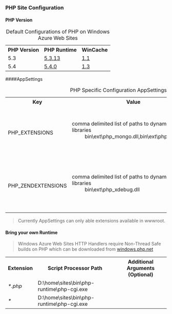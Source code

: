 ### PHP Site Configuration

#### PHP Version

<table>
	<caption>Default Configurations of PHP on Windows Azure Web Sites</caption>
	<tr>
		<th>PHP Version</th>
		<th>PHP Runtime</th>
		<th>WinCache</th>
	</tr>
	<tr>
		<td>5.3</td>
		<td><a href="http://windows.php.net/downloads/releases/archives/php-5.3.13-nts-Win32-VC9-x86.zip" target="_blank" alt="download PHP 5.3.13">5.3.13</a></td>
		<td><a href="http://go.microsoft.com/?linkid=9697971" target="_blank" alt="download WinCache 1.1">1.1</a></td>
	</tr>
	<tr>
		<td>5.4</td>
		<td><a href="http://windows.php.net/downloads/releases/archives/php-5.4.0-nts-Win32-VC9-x86.zip" target="_blank">5.4.0</a></td>
		<td><a href="http://go.microsoft.com/fwlink/?LinkId=259761" target="_blank" alt="download WinCache 1.3">1.3</a></td>
	</tr>
</table>

####AppSettings

<table>
	<caption>PHP Specific Configuration AppSettings</caption>
	<tr>
		<th>Key</th>
		<th>Value</th>
		<th>Description</th>
	</tr>
	<tr>
		<td>PHP_EXTENSIONS</td>
		<td>
			<dl>
				<dt>comma delimited list of paths to dynamic link libraries</dt>
				<dd>bin\ext\php_mongo.dll,bin\ext\php_xdebug.dll</dd>
			</dl>
		</td>
		<td>used for loading PHP extensions with the built in versions of PHP</td>
	</tr>
	<tr>
		<td>PHP_ZENDEXTENSIONS</td>
		<td>
			<dl>
				<dt>comma delimited list of paths to dynamic link libraries</dt>
				<dd>bin\ext\php_xdebug.dll</dd>
			</dl>
		</td>
		<td>used for loading zend extensions with the built in versions of PHP</td>
	</tr>
</table>

> Currently AppSettings can only able extensions available in wwwroot.


#### Bring your own Runtime

> Windows Azure Web Sites HTTP Handlers require Non-Thread Safe builds on PHP which can be downloaded from [windows.php.net](http://windows.php.net)

<table>
	<tr>
		<th>Extension</th>
		<th>Script Processor Path</th>
		<th>Additional Arguments (Optional)</th>
	</tr>
	<tr>
		<td><dfn title="All PHP files">*.php</dfn></td>
		<td>D:\home\sites\bin\php-runtime\php-cgi.exe</td>
		<td></td>
	</tr>
	<tr>
		<td><dfn title="All files">*</dfn></td>
		<td>D:\home\sites\bin\php-runtime\php-cgi.exe</td>
		<td></td>
	</tr>
</table>
